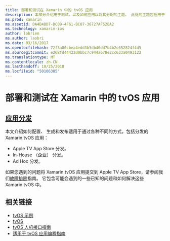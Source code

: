 ```yaml
---
title: 部署和测试在 Xamarin 中的 tvOS 应用
description: 本部分介绍用于测试，以及如何应用以将其分配的主题。 此处的主题包括用于调试，测试人员和如何发布到 Apple TV App Store 的应用程序部署到的工具等。
ms.prod: xamarin
ms.assetid: DA4B4BD7-DC09-4F61-BC07-36727AF52BA2
ms.technology: xamarin-ios
author: lobrien
ms.author: laobri
ms.date: 03/16/2017
ms.openlocfilehash: 72f3a80cbea4edd3b5db40dd7b4b2c652824f4d5
ms.sourcegitcommit: e268fd44422d0bbc7c944a678e2cc633a0493122
ms.translationtype: MT
ms.contentlocale: zh-CN
ms.lasthandoff: 10/25/2018
ms.locfileid: "50106385"
---
```

# <a name="deploying-and-testing-tvos-apps-in-xamarin"></a>部署和测试在 Xamarin 中的 tvOS 应用

## <a name="app-distributioniostvosdeploy-testapp-distributionindexmd"></a>[应用分发](~/ios/tvos/deploy-test/app-distribution/index.md)

本文介绍如何配置、 生成和发布适用于通过各种不同的方式，包括分发的 Xamarin.tvOS 应用：

- Apple TV App Store 分发。
- In-House （企业） 分发。
- Ad Hoc 分发。

如果您遇到的问题将 Xamarin.tvOS 应用提交到 Apple TV App Store，请参阅我们[故障排除](~/ios/tvos/troubleshooting.md)指南。 它包含可能会遇到的一些已知的问题和如何解决这些 Xamarin.tvOS 中。

## <a name="related-links"></a>相关链接

- [tvOS 示例](https://developer.xamarin.com/samples/tvos/all/)
- [tvOS](https://developer.apple.com/tvos/)
- [tvOS 人机接口指南](https://developer.apple.com/tvos/human-interface-guidelines/)
- [适用于 tvOS 应用编程指南](https://developer.apple.com/library/prerelease/tvos/documentation/General/Conceptual/AppleTV_PG/)
